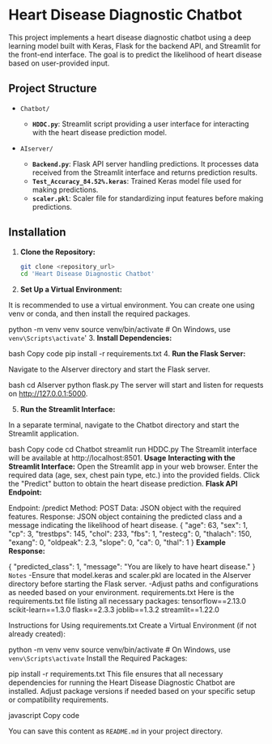 # Heart Disease Diagnostic Chatbot

This project implements a heart disease diagnostic chatbot using a deep learning model built with Keras, Flask for the backend API, and Streamlit for the front-end interface. The goal is to predict the likelihood of heart disease based on user-provided input.

## Project Structure

- `Chatbot/`
  - **`HDDC.py`**: Streamlit script providing a user interface for interacting with the heart disease prediction model.

- `AIserver/`
  - **`Backend.py`**: Flask API server handling predictions. It processes data received from the Streamlit interface and returns prediction results.
  - **`Test_Accuracy_84.52%.keras`**: Trained Keras model file used for making predictions.
  - **`scaler.pkl`**: Scaler file for standardizing input features before making predictions.

## Installation

1. **Clone the Repository:**

   ```bash
   git clone <repository_url>
   cd 'Heart Disease Diagnostic Chatbot'
2. **Set Up a Virtual Environment:**

It is recommended to use a virtual environment. You can create one using venv or conda, and then install the required packages.


  python -m venv venv
  source venv/bin/activate  # On Windows, use `venv\Scripts\activate`'
3. **Install Dependencies:**

bash
Copy code
pip install -r requirements.txt
4. **Run the Flask Server:**

Navigate to the AIserver directory and start the Flask server.

bash
cd AIserver
python flask.py
The server will start and listen for requests on http://127.0.0.1:5000.

5. **Run the Streamlit Interface:**

In a separate terminal, navigate to the Chatbot directory and start the Streamlit application.

bash
Copy code
cd Chatbot
streamlit run HDDC.py
The Streamlit interface will be available at http://localhost:8501.
**Usage**
**Interacting with the Streamlit Interface:**
Open the Streamlit app in your web browser.
Enter the required data (age, sex, chest pain type, etc.) into the provided fields.
Click the "Predict" button to obtain the heart disease prediction.
**Flask API Endpoint:**

Endpoint: /predict
Method: POST
Data: JSON object with the required features.
Response: JSON object containing the predicted class and a message indicating the likelihood of heart disease.
{
  "age": 63,
  "sex": 1,
  "cp": 3,
  "trestbps": 145,
  "chol": 233,
  "fbs": 1,
  "restecg": 0,
  "thalach": 150,
  "exang": 0,
  "oldpeak": 2.3,
  "slope": 0,
  "ca": 0,
  "thal": 1
}
**Example Response:**

{
  "predicted_class": 1,
  "message": "You are likely to have heart disease."
}
`Notes`
  -Ensure that model.keras and scaler.pkl are located in the AIserver directory before starting the Flask server.
  -Adjust paths and configurations as needed based on your environment.
requirements.txt
Here is the requirements.txt file listing all necessary packages:
tensorflow==2.13.0
scikit-learn==1.3.0
flask==2.3.3
joblib==1.3.2
streamlit==1.22.0

Instructions for Using requirements.txt
Create a Virtual Environment (if not already created):


python -m venv venv
source venv/bin/activate  # On Windows, use `venv\Scripts\activate`
Install the Required Packages:


pip install -r requirements.txt
This file ensures that all necessary dependencies for running the Heart Disease Diagnostic Chatbot are installed. Adjust package versions if needed based on your specific setup or compatibility requirements.

javascript
Copy code

You can save this content as `README.md` in your project directory.
